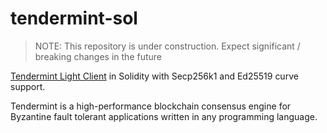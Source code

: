 # tendermint-sol

> NOTE: This repository is under construction. Expect significant / breaking changes in the future

[Tendermint Light Client](https://github.com/cosmos/ibc/tree/master/spec/client/ics-007-tendermint-client) in Solidity with Secp256k1 and Ed25519 curve support.

Tendermint is a high-performance blockchain consensus engine 
for Byzantine fault tolerant applications written in any programming language.
